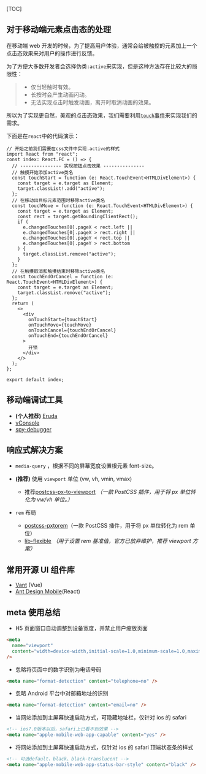 [TOC]

## 对于移动端元素点击态的处理

在移动端 web 开发的时候，为了提高用户体验，通常会给被触控的元素加上一个点击态效果来对用户的操作进行反馈。

为了方便大多数开发者会选择伪类`:active`来实现，但是这种方法存在比较大的局限性：

> - 仅当轻触时有效。
> - 长按时会产生动画闪动。
> - 无法实现点击时触发动画，离开时取消动画的效果。

所以为了实现更自然，美观的点击态效果，我们需要利用[`touch`事件](https://developer.mozilla.org/zh-CN/docs/Web/API/Touch_events)来实现我们的需求。

下面是在`react`中的代码演示：

```tsx
// 开始之前我们需要在css文件中实现.active的样式
import React from "react";
const index: React.FC = () => {
  // --------------- 实现按钮点击效果 ---------------
  // 触摸开始添加active类名
  const touchStart = function (e: React.TouchEvent<HTMLDivElement>) {
    const target = e.target as Element;
    target.classList!.add("active");
  };
  // 在移动出目标元素范围时移除active类名
  const touchMove = function (e: React.TouchEvent<HTMLDivElement>) {
    const target = e.target as Element;
    const rect = target.getBoundingClientRect();
    if (
      e.changedTouches[0].pageX < rect.left ||
      e.changedTouches[0].pageX > rect.right ||
      e.changedTouches[0].pageY < rect.top ||
      e.changedTouches[0].pageY > rect.bottom
    ) {
      target.classList.remove("active");
    }
  };
  // 在触摸取消和触摸结束时移除active类名
  const touchEndOrCancel = function (e: React.TouchEvent<HTMLDivElement>) {
    const target = e.target as Element;
    target.classList.remove("active");
  };
  return (
    <>
      <div
        onTouchStart={touchStart}
        onTouchMove={touchMove}
        onTouchCancel={touchEndOrCancel}
        onTouchEnd={touchEndOrCancel}
      >
        开锁
      </div>
    </>
  );
};

export default index;
```

## 移动端调试工具

- **(个人推荐)** [Eruda](https://github.com/liriliri/eruda)
- [vConsole](https://github.com/Tencent/vConsole)
- [spy-debugger](https://github.com/wuchangming/spy-debugger)

## 响应式解决方案

- `media-query` ，根据不同的屏幕宽度设置根元素 font-size。

- **(推荐)** 使用 `viewport` 单位 (vw, vh, vmin, vmax)

  - 推荐[postcss-px-to-viewport](https://github.com/evrone/postcss-px-to-viewport) _（一款 PostCSS 插件，用于将 px 单位转化为 vw/vh 单位。）_

- `rem` 布局

  - [postcss-pxtorem](https://github.com/cuth/postcss-pxtorem)（一款 PostCSS 插件，用于将 px 单位转化为 rem 单位）
  - [lib-flexible](https://github.com/amfe/lib-flexible) _（用于设置 rem 基准值，官方已放弃维护，推荐 viewport 方案）_

## 常用开源 UI 组件库

- [Vant](https://youzan.github.io/vant/#/zh-CN/home) (Vue)
- [Ant Design Mobile](https://mobile.ant.design/zh)(React)

## meta 使用总结

- H5 页面窗口自动调整到设备宽度，并禁止用户缩放页面

```html
<meta
  name="viewport"
  content="width=device-width,initial-scale=1.0,minimum-scale=1.0,maximum-scale=1.0,user-scalable=no"
/>
```

- 忽略将页面中的数字识别为电话号码

```html
<meta name="format-detection" content="telephone=no" />
```

- 忽略 Android 平台中对邮箱地址的识别

```html
<meta name="format-detection" content="email=no" />
```

- 当网站添加到主屏幕快速启动方式，可隐藏地址栏，仅针对 ios 的 safari

```html
<!-- ios7.0版本以后，safari上已看不到效果 -->
<meta name="apple-mobile-web-app-capable" content="yes" />
```

- 将网站添加到主屏幕快速启动方式，仅针对 ios 的 safari 顶端状态条的样式

```html
<!-- 可选default、black、black-translucent -->
<meta name="apple-mobile-web-app-status-bar-style" content="black" />
```
